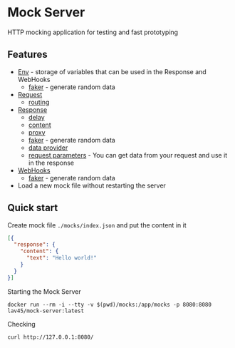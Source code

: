 # Mock Server

HTTP mocking application for testing and fast prototyping

## Features
- [Env](./docs/env.md) - storage of variables that can be used in the Response and WebHooks
  - [faker](./docs/env.md#faker) - generate random data
- [Request](./docs/request.md)
  - [routing](./docs/request.md#requesturl)
- [Response](./docs/response.md)
  - [delay](./docs/response.md#responsedelay)
  - [content](./docs/response.md#content)
  - [proxy](./docs/response.md#proxy)
  - [faker](./docs/response.md#faker) - generate random data
  - [data provider](./docs/response.md#data-provider)
  - [request parameters](./docs/response.md#request-parameters) - You can get data from your request and use it in the response
- [WebHooks](./docs/webhooks.md)
  - [faker](./docs/webhooks.md#faker) - generate random data
- Load a new mock file without restarting the server

## Quick start

Create mock file `./mocks/index.json` and put the content in it

```json
[{
  "response": {
    "content": {
      "text": "Hello world!"
    }
  }
}]
```

Starting the Mock Server

```shell
docker run --rm -i --tty -v $(pwd)/mocks:/app/mocks -p 8080:8080 lav45/mock-server:latest
```

Checking

```shell
curl http://127.0.0.1:8080/
```
